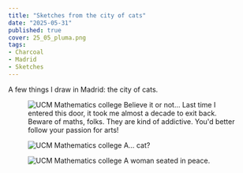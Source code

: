 ```yaml
---
title: "Sketches from the city of cats"
date: "2025-05-31"
published: true
cover: 25_05_pluma.png
tags:
- Charcoal
- Madrid
- Sketches
---
```


A few things I draw in Madrid: the city of cats.

<!-- excerpt -->

<figure class="text-center w-full flex justify-center flex-col">
    <img src="/assets/img/posts/25_05_facultad.jpg" alt="UCM Mathematics college" />
    <caption>
        Believe it or not... Last time I entered this door, it took me almost a decade to exit back. 
Beware of maths, folks. They are kind of addictive. You'd better follow your passion for arts!
    </caption>
</figure>

<figure class="text-center w-full flex justify-center flex-col">
    <img src="/assets/img/posts/25_05_gato.jpg" alt="UCM Mathematics college" />
    <caption>
        A... cat?
    </caption>
</figure>

<figure class="text-center w-full flex justify-center flex-col">
    <img src="/assets/img/posts/25_05_woman.jpg" alt="UCM Mathematics college" />
    <caption>
        A woman seated in peace.
    </caption>
</figure>
